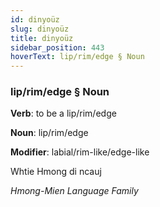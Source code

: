 ```yaml
---
id: dinyoüz
slug: dinyoüz
title: dinyoüz
sidebar_position: 443
hoverText: lip/rim/edge § Noun
---
```


### lip/rim/edge § Noun

**Verb**: to be a lip/rim/edge

**Noun**: lip/rim/edge

**Modifier**: labial/rim-like/edge-like

Whtie Hmong di ncauj 

*Hmong-Mien Language Family*
